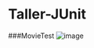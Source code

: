 # Taller-JUnit
###MovieTest
![image](https://user-images.githubusercontent.com/74307558/131225274-1906254a-4899-4bbe-a4df-ab6d23da6eb9.png)
